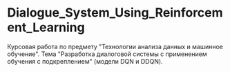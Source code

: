 # Dialogue_System_Using_Reinforcement_Learning
Курсовая работа по предмету "Технологии анализа данных и машинное обучение". Тема "Разработка диалоговой системы с применением обучения с подкреплением" (модели DQN и DDQN).
